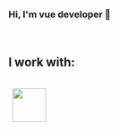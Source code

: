 ### Hi, I'm vue developer 👋
<br>
<h2>I work with:</h2>
<br>
<code> <img src="https://cdn3.iconfinder.com/data/icons/glypho-social-and-other-logos/64/logo-html5-circle-512.png" height="60px"></code>
